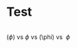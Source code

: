 # Test

```{iframe} https://phet.colorado.edu/sims/html/gravity-and-orbits/latest/gravity-and-orbits_en.html

```

$(\phi)$ vs $\phi$ vs \(\phi\) vs $\,\!\phi$
